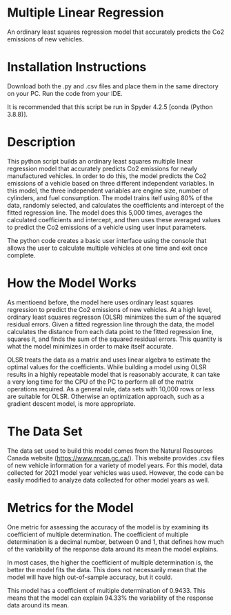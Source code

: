 # Multiple Linear Regression
An ordinary least squares regression model that accurately predicts the Co2 emissions of new vehicles.

# Installation Instructions
Download both the .py and .csv files and place them in the same directory on your PC. Run the code from your IDE.

It is recommended that this script be run in Spyder 4.2.5 [conda (Python 3.8.8)]. 

# Description
This python script builds an ordinary least squares multiple linear regression model that accurately predicts Co2 emissions for newly manufactured vehicles. In order to do this, the model predicts the Co2 emissions of a vehicle based on three different independent variables. In this model, the three independent variables are engine size, number of cylinders, and fuel consumption. The model trains itelf using 80% of the data, randomly selected, and calculates the coefficients and intercept of the fitted regression line. The model does this 5,000 times, averages the calculated coefficients and intercept, and then uses these averaged values to predict the Co2 emissions of a vehicle using user input parameters.

The python code creates a basic user interface using the console that allows the user to calculate multiple vehicles at one time and exit once complete. 

# How the Model Works
As mentioend before, the model here uses ordinary least squares regression to predict the Co2 emissions of new vehicles. At a high level, ordinary least squares regresson (OLSR) minimizes the sum of the squared residual errors. Given a fitted regression line through the data, the model calculates the distance from each data point to the fitted regression line, squares it, and finds the sum of the squared residual errors. This quantity is what the model minimizes in order to make itself accurate.

OLSR treats the data as a matrix and uses linear algebra to estimate the optimal values for the coefficients. While building a model using OLSR results in a highly repeatable model that is reasonably accurate, it can take a very long time for the CPU of the PC to perform all of the matrix operations required. As a general rule, data sets with 10,000 rows or less are suitable for OLSR. Otherwise an optimization approach, such as a gradient descent model, is more appropriate. 

# The Data Set
The data set used to build this model comes from the Natural Resources Canada website (https://www.nrcan.gc.ca/). This website provides .csv files of new vehicle information for a variety of model years. For this model, data collected for 2021 model year vehicles was used. However, the code can be easily modified to analyze data collected for other model years as well.

# Metrics for the Model
One metric for assessing the accuracy of the model is by examining its coefficient of multiple determination. The coefficient of multiple determination is a decimal number, between 0 and 1, that defines how much of the variability of the response data around its mean the model explains.

In most cases, the higher the coefficient of multiple determination is, the better the model fits the data. This does not necessarily mean that the model will have high out-of-sample accuracy, but it could.

This model has a coefficient of multiple determination of 0.9433. This means that the model can explain 94.33% the variability of the response data around its mean.
